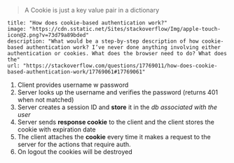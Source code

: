 > A Cookie is just a key value pair in a dictionary
```embed
title: "How does cookie-based authentication work?"
image: "https://cdn.sstatic.net/Sites/stackoverflow/Img/apple-touch-icon@2.png?v=73d79a89bded"
description: "What would be a step-by-step description of how cookie-based authentication work? I’ve never done anything involving either authentication or cookies. What does the browser need to do? What does the"
url: "https://stackoverflow.com/questions/17769011/how-does-cookie-based-authentication-work/17769061#17769061"
```

1. Client provides username w password
2. Server looks up the username and verifies the password (returns 401 when not matched)
3. Server creates a session ID and **store** it in the *db associated with the user*
4. Server sends **response cookie** to the client and the client stores the cookie with expiration date
5. The client attaches the **cookie** every time it makes a request to the server for the actions that require auth.
6. On logout the cookies will be destroyed
